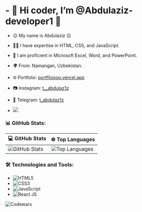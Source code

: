 # - 👋 Hi coder, I’m @Abdulaziz-developer1 👋  
- 😉 My name is Abdulaziz 😉  
- 👨‍💻 I have expertise in HTML, CSS, and JavaScript.  
- 💼 I am proficient in Microsoft Excel, Word, and PowerPoint.  
- 🌍 From: Namangan, Uzbekistan.  
- 🌐 Portfolio: [portflioooo.vercel.app](https://portflioooo.vercel.app)  
- 📷 Instagram: [t__abdulaz1z](https://www.instagram.com/t__abdulaz1z)  
- 💬 Telegram: [t_abdulaz1z](https://t.me/t_abdulaz1z)

- ![](https://komarev.com/ghpvc/?username=abdulaziz-developer1&color=blue&theme=onedark)

### 📊 GitHub Stats:

| 💻 **GitHub Stats** | 🌐 **Top Languages** |
|--------------------|-----------------------|
| ![GitHub Stats](https://github-readme-stats.vercel.app/api?username=Abdulaziz-developer1&show_icons=true&theme=dark) | ![Top Languages](https://github-readme-stats.vercel.app/api/top-langs/?username=Abdulaziz-developer1&layout=compact&theme=dark) |

### 🛠️ Technologies and Tools:
- ![HTML5](https://img.shields.io/badge/HTML5-%23E34F26.svg?&style=for-the-badge&logo=html5&logoColor=white)
- ![CSS3](https://img.shields.io/badge/CSS3-%231572B6.svg?&style=for-the-badge&logo=css3&logoColor=white)
- ![JavaScript](https://img.shields.io/badge/JavaScript-%23F7DF1E.svg?&style=for-the-badge&logo=javascript&logoColor=black)
- ![React JS](https://img.shields.io/badge/react-020a29.svg?&style=for-the-badge&logo=react&logoColor=white)

![Codewars](https://www.codewars.com/users/Abdulaziz12/badges/large)
